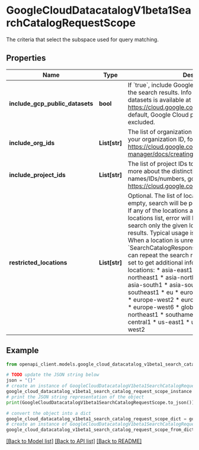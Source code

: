 # GoogleCloudDatacatalogV1beta1SearchCatalogRequestScope

The criteria that select the subspace used for query matching.

## Properties

Name | Type | Description | Notes
------------ | ------------- | ------------- | -------------
**include_gcp_public_datasets** | **bool** | If &#x60;true&#x60;, include Google Cloud public datasets in the search results. Info on Google Cloud public datasets is available at https://cloud.google.com/public-datasets/. By default, Google Cloud public datasets are excluded. | [optional] 
**include_org_ids** | **List[str]** | The list of organization IDs to search within. To find your organization ID, follow instructions in https://cloud.google.com/resource-manager/docs/creating-managing-organization. | [optional] 
**include_project_ids** | **List[str]** | The list of project IDs to search within. To learn more about the distinction between project names/IDs/numbers, go to https://cloud.google.com/docs/overview/#projects. | [optional] 
**restricted_locations** | **List[str]** | Optional. The list of locations to search within. 1. If empty, search will be performed in all locations; 2. If any of the locations are NOT in the valid locations list, error will be returned; 3. Otherwise, search only the given locations for matching results. Typical usage is to leave this field empty. When a location is unreachable as returned in the &#x60;SearchCatalogResponse.unreachable&#x60; field, users can repeat the search request with this parameter set to get additional information on the error. Valid locations: * asia-east1 * asia-east2 * asia-northeast1 * asia-northeast2 * asia-northeast3 * asia-south1 * asia-southeast1 * australia-southeast1 * eu * europe-north1 * europe-west1 * europe-west2 * europe-west3 * europe-west4 * europe-west6 * global * northamerica-northeast1 * southamerica-east1 * us * us-central1 * us-east1 * us-east4 * us-west1 * us-west2 | [optional] 

## Example

```python
from openapi_client.models.google_cloud_datacatalog_v1beta1_search_catalog_request_scope import GoogleCloudDatacatalogV1beta1SearchCatalogRequestScope

# TODO update the JSON string below
json = "{}"
# create an instance of GoogleCloudDatacatalogV1beta1SearchCatalogRequestScope from a JSON string
google_cloud_datacatalog_v1beta1_search_catalog_request_scope_instance = GoogleCloudDatacatalogV1beta1SearchCatalogRequestScope.from_json(json)
# print the JSON string representation of the object
print(GoogleCloudDatacatalogV1beta1SearchCatalogRequestScope.to_json())

# convert the object into a dict
google_cloud_datacatalog_v1beta1_search_catalog_request_scope_dict = google_cloud_datacatalog_v1beta1_search_catalog_request_scope_instance.to_dict()
# create an instance of GoogleCloudDatacatalogV1beta1SearchCatalogRequestScope from a dict
google_cloud_datacatalog_v1beta1_search_catalog_request_scope_from_dict = GoogleCloudDatacatalogV1beta1SearchCatalogRequestScope.from_dict(google_cloud_datacatalog_v1beta1_search_catalog_request_scope_dict)
```
[[Back to Model list]](../README.md#documentation-for-models) [[Back to API list]](../README.md#documentation-for-api-endpoints) [[Back to README]](../README.md)



